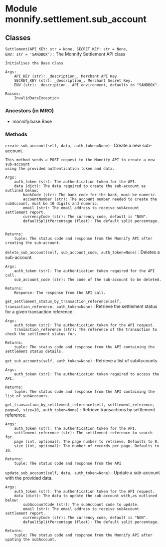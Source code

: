 Module monnify.settlement.sub_account
=====================================

Classes
-------

`Settlement(API_KEY: str = None, SECRET_KEY: str = None, ENV: str = 'SANDBOX')`
:   The Monnify Settlement API class
    
    Initialises the Base class
    
    Args:
        API_KEY (str): _description_. Merchant API Key.
        SECRET_KEY (str): _description_. Merchant Secret Key.
        ENV (str): _description_. API environment, defaults to "SANDBOX".
    
    Raises:
        InvalidDataException

### Ancestors (in MRO)

* monnify.base.Base

### Methods

`create_sub_account(self, data, auth_token=None)`
:   Create a new sub-account.
    
    This method sends a POST request to the Monnify API to create a new sub-account
    using the provided authentication token and data.
    
    Args:
        auth_token (str): The authentication token for the API.
        data (dict): The data required to create the sub-account as outlined below:
            bankCode (str): The bank code for the bank, must be numeric.
            accountNumber (str): The account number needed to create the subAccount, must be 10 digits and numeric.
            email (str): The email address to receive subAccount settlement report.
            currencyCode (str): The currency code, default is "NGN".
            defaultSplitPercentage (float): The default split percentage.
    
    
    Returns:
        tuple: The status code and response from the Monnify API after creating the sub-account.

`delete_sub_account(self, sub_account_code, auth_token=None)`
:   Deletes a sub-account.
    
    Args:
        auth_token (str): The authentication token required for the API call.
        sub_account_code (str): The code of the sub-account to be deleted.
    
    Returns:
        Response: The response from the API call.

`get_settlement_status_by_transaction_reference(self, transaction_reference, auth_token=None)`
:   Retrieve the settlement status for a given transaction reference.
    
    Args:
        auth_token (str): The authentication token for the API request.
        transaction_reference (str): The reference of the transaction to check the settlement status for.
    
    Returns:
        tuple: The status code and response from the API containing the settlement status details.

`get_sub_accounts(self, auth_token=None)`
:   Retrieve a list of subAccounts.
    
    Args:
        auth_token (str): The authentication token required to access the API.
    
    Returns:
        tuple: The status code and response from the API containing the list of subAccounts.

`get_transaction_by_settlement_reference(self, settlement_reference, page=0, size=10, auth_token=None)`
:   Retrieve transactions by settlement reference.
    
    Args:
        auth_token (str): The authentication token for the API.
        settlement_reference (str): The settlement reference to search for.
        page (int, optional): The page number to retrieve. Defaults to 0.
        size (int, optional): The number of records per page. Defaults to 10.
    
    Returns:
        tuple: The status code and response from the API

`update_sub_account(self, data, auth_token=None)`
:   Update a sub-account with the provided data.
    
    Args:
        auth_token (str): The authentication token for the API request.
        data (dict): The data to update the sub-account with,as outlined below:
            subAccountCode (str): The subAccount code to update.
            email (str): The email address to receive subAccount settlement report.
            currencyCode (str): The currency code, default is "NGN".
            defaultSplitPercentage (float): The default split percentage.
    
    Returns:
        tuple: The status code and response from the Monnify API after upating the subAccount.
